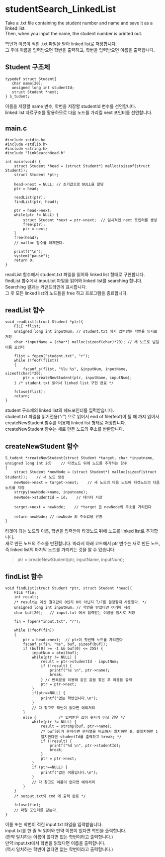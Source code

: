 # studentSearch_LinkedList  
 Take a .txt file containing the student number and name and save it as a linked list.  
 Then, when you input the name, the student number is printed out.  
   
 학번과 이름이 적힌 .txt 파일을 받아 linked list로 저장합니다.  
 그 후에 이름을 입력받으면 학번을 출력하고, 학번을 입력받으면 이름을 출력합니다.  
 
## Student 구조체  
 ```
 typedef struct Student{
	char name[20];
	unsigned long int studentId;
	struct Student *next;
} S_tudent;
```
 이름을 저장할 name 변수, 학번을 저장할 studentId 변수를 선언합니다.  
 linked list 자료구조를 활용하므로 다음 노드를 가리킬 next 포인터를 선언합니다.  
 
## main.c
```
#include <stdio.h>
#include <stdlib.h>
#include <string.h>
#include "linkSearchHead.h"

int main(void) {
	struct Student *head = (struct Student*) malloc(sizeof(struct Student));
	struct Student *ptr;

	head->next = NULL; // 초기값으로 NULL을 할당
	ptr = head;

	readList(ptr);
	findList(ptr, head);

	ptr = head->next;
	while(ptr != NULL) {
		struct Student *next = ptr->next;  // 임시적인 next 포인터를 생성
		free(ptr);
		ptr = next;
	}
	free(head);
	// malloc 함수를 해제한다.

	printf("\n");
	system("pause");
	return 0;
}
```
 readList 함수에서 student.txt 파일을 읽어와 linked list 형태로 구현합니다.  
 findList 함수에서 input.txt 파일을 읽어와 linked list를 searching 합니다.  
 Searching 결과는 커맨드라인에 표시합니다.  
 그 후 모든 linked list의 노드들을 free 하고 프로그램을 종료합니다.  
 
## readList 함수
```
void readList(struct Student *ptr){
	FILE *flist;
	unsigned long int inputNum;	// student.txt 에서 입력받는 학번을 임시로 저장
	char *inputName = (char*) malloc(sizeof(char)*20); // 새 노드로 넘길 이름 포인터

	flist = fopen("student.txt", "r");
	while (!feof(flist))
	{
		fscanf_s(flist, "%lu %s", &inputNum, inputName, sizeof(char)*20);
		ptr = createNewStudent(ptr, inputName, inputNum);
	} /* student.txt 읽어서 linked list 구현 완료 */
	
	fclose(flist);
	return;
}
```
 student 구조체의 linked list의 헤드포인터를 입력받습니다.  
 student.txt 파일을 읽기전용("r") 으로 읽어서 end of file(feof)이 될 때 까지 읽어서  
 createNewStudent 함수를 이용해 linked list 형태로 저장합니다.  
 createNewStudent 함수는 새로 만든 노드의 주소를 반환합니다.  
 
## createNewStudent 함수
```
S_tudent *createNewStudent(struct Student *target, char *inputname, unsigned long int id)    // 타겟노드 뒤에 노드를 추가하는 함수
{
    struct Student *newNode = (struct Student*) malloc(sizeof(struct Student));    // 새 노드 생성
    newNode->next = target->next;    // 새 노드의 다음 노드에 타겟노드의 다음 노드를 지정
	strcpy(newNode->name, inputname);
	newNode->studentId = id;	// 데이터 저장

    target->next = newNode;    // *target 은 newNode의 주소를 가리킨다

	return newNode; // newNode 의 주소값을 반환
}
```
 타겟이 되는 노드와 이름, 학번을 입력받아 타겟노드 뒤에 노드를 linked list로 추가합니다.  
 새로 만든 노드의 주소를 반환합니다. 따라서 아래 코드에서 ptr 변수는 새로 만든 노드,    
 즉 linked list의 마지막 노드를 가리키는 것을 알 수 있습니다.  
 >ptr = createNewStudent(ptr, inputName, inputNum);  

## findList 함수
```
void findList(struct Student *ptr, struct Student *head){
	FILE *fin;
	int result;
	/* result는 계산 결과값이 0인지 0이 아닌지 T/F를 결정할때 사용한다. */
	unsigned long int inputNum; // 학번을 받았다면 여기에 저장
	char buf[20];	// input.txt 에서 입력받는 이름을 임시로 저장

	fin = fopen("input.txt", "r");
	
	while (!feof(fin))
	{
		ptr = head->next;  // ptr이 첫번째 노드를 가리킨다
		fscanf_s(fin, "%s", buf, sizeof(buf));
		if (buf[0] >= -1 && buf[0] <= 255) {
			inputNum = atoi(buf);
			while(ptr != NULL) {
				result = ptr->studentId - inputNum;
				if (!result) {
					printf("%s \n", ptr->name);
					break;
				} // 반복문을 이용해 같은 값을 찾은 후 이름을 출력
				ptr = ptr->next;
			}
			if(ptr==NULL) {
				printf("없는 학번입니다.\n");
			}
			// 다 찾고도 학번이 없다면 예외처리
		}
		else {			/* 입력받은 값이 숫자가 아닐 경우 */
			while(ptr != NULL) {
				result = strcmp(buf, ptr->name);
				/* buf[0]가 문자라면 문자열을 비교해서 일치하면 0, 불일치하면 1
				일치한다면 studentId를 출력하고 break; */
				if (!result) {
					printf("%d \n", ptr->studentId);
					break;
				}
				ptr = ptr->next;
			}
			if (ptr==NULL) {
				printf("없는 이름입니다.\n");
			}
			// 다 찾고도 이름이 없다면 예외처리
		}
	}
	/* output.txt와 cmd 에 출력 완료 */

	fclose(fin);
	// 파일 포인터를 닫는다.
}
```
 이름 또는 학번이 적힌 input.txt 파일을 입력받습니다.  
 input.txt를 한 줄 씩 읽어와 만약 이름이 있다면 학번을 출력합니다.  
 (만약 일치하는 이름이 없다면 없는 학번이라고 출력합니다.)  
 만약 input.txt에서 학번을 읽었다면 이름을 출력합니다.  
 (역시 일치하는 학번이 없다면 없는 학번이라고 출력합니다.)  

